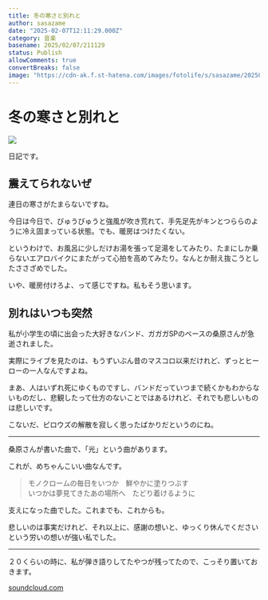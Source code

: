 ```yaml
---
title: 冬の寒さと別れと
author: sasazame
date: "2025-02-07T12:11:29.000Z"
category: 音楽
basename: 2025/02/07/211129
status: Publish
allowComments: true
convertBreaks: false
image: "https://cdn-ak.f.st-hatena.com/images/fotolife/s/sasazame/20250207/20250207205009.png"
---
```

# 冬の寒さと別れと

![](https://cdn-ak.f.st-hatena.com/images/fotolife/s/sasazame/20250207/20250207205009.png)

日記です。

<!-- Extended Body -->

## 震えてられないぜ

連日の寒さがたまらないですね。

今日は今日で、びゅうびゅうと強風が吹き荒れて、手先足先がキンとつららのように冷え固まっている状態。でも、暖房はつけたくない。

というわけで、お風呂に少しだけお湯を張って足湯をしてみたり、たまにしか乗らないエアロバイクにまたがって心拍を高めてみたり。なんとか耐え抜こうとしたささざめでした。

いや、暖房付けろよ、って感じですね。私もそう思います。

## 別れはいつも突然

私が小学生の頃に出会った大好きなバンド、ガガガSPのベースの桑原さんが急逝されました。

実際にライブを見たのは、もうずいぶん昔のマスコロ以来だけれど、ずっとヒーローの一人なんですよね。

まあ、人はいずれ死にゆくものですし、バンドだっていつまで続くかもわからないものだし、悲観したって仕方のないことではあるけれど、それでも悲しいものは悲しいです。

こないだ、ピロウズの解散を寂しく思ったばかりだというのにね。

* * *

桑原さんが書いた曲で、「光」という曲があります。

これが、めちゃんこいい曲なんです。

> モノクロームの毎日をいつか　鮮やかに塗りつぶす  
> いつかは夢見てきたあの場所へ　たどり着けるように

支えになった曲でした。これまでも、これからも。

悲しいのは事実だけれど、それ以上に、感謝の想いと、ゆっくり休んでくださいという労いの想いが強い私でした。

* * *

２０くらいの時に、私が弾き語りしてたやつが残ってたので、こっそり置いておきます。

[soundcloud.com](https://soundcloud.com/sasazame/sp-acoustic-cover/s-3yHNCMecG8m?si=2e9314fdfb7e40dbb4446d5d2cf4c7c0&utm_source=clipboard&utm_medium=text&utm_campaign=social_sharing)